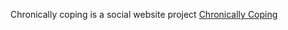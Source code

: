 Chronically coping is a social website project <a href="http://thawing-lake-7709.herokuapp.com/">Chronically Coping</a>